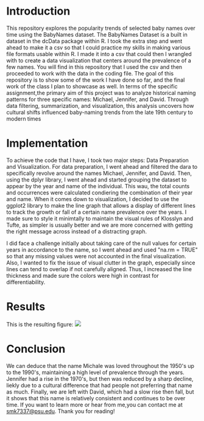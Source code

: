 # Introduction
 This repository explores the popularity trends of selected baby names over time using the BabyNames dataset. The BabyNames Dataset is a built in dataset in the dcData package within R. I took the extra step and went ahead to make it a csv so that I could practice my skills in making various file formats usable within R. I made it into a csv that could then I wrangled with to create a data visualization that centers around the prevalence of a few names. You will find in this repository that I used the csv and then proceeded to work with the data in the coding file. The goal of this repository is to show some of the work I have done so far, and the final work of the class I plan to showcase as well. In terms of the specific assignment,the primary aim of this project was to analyze historical naming patterns for three specific names: Michael, Jennifer, and David. Through data filtering, summarization, and visualization, this analysis uncovers how cultural shifts influenced baby-naming trends from the late 19th century to modern times

# Implementation
To achieve the code that I have, I took two major steps: Data Preparation and Visualization. For data preparation, I went ahead and filtered the dara to specifically revolve around the names Michael, Jennifer, and David. Then, using the dplyr library, I went ahead and started grouping the dataset to appear by the year and name of the individual. This wau, the total counts and occurrences were calculated condiering the combination of their year and name. When it comes down to visualization, I decided to use the ggplot2 library to make the line graph that allows a display of different lines to track the growth or fall of a certain name prevalence over the years. I made sure to style it minimtally to maintain the visual rules of Klosslyn and Tufte, as simpler is usually better and we are more concerned with getting the right message across instead of a distracting graph. 

I did face a challenge initially about taking care of the null values for certain years in accordance to the name, so I went ahead and used "na.rm = TRUE" so that any missing values were not accounted in the final visualization. Also, I wanted to fix the issue of visual clutter in the graph, especially since lines can tend to overlap if not carefully aligned. Thus, I increased the line thickness and made sure the colors were high in contrast for differentiability.

# Results
 This is the resulting figure:
 ![](image.png)

# Conclusion
We can deduce that the name Michale was loved throughout the 1950's up to the 1990's, maintaining a high level of prevalence through the years. Jennifer had a rise in the 1970's, but then was reduced by a sharp decline, liekly due to a cultural difference that had people not preferring that name as much. Finally, we are left with David, which had a slow rise then fall, but it shows that this name is relatively consistent and continues to be over time.
If you want to learn more or hear from me,you can contact me at [smk7337@psu.edu](mailto:smk7337@psu.edu). Thank you for reading!
